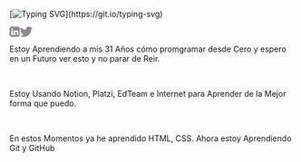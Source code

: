 [![Typing SVG](https://readme-typing-svg.herokuapp.com?size=25&duration=4200&color=146C64&background=FFFFFF00&multiline=true&width=300&height=100&lines=Hola+%F0%9F%91%8B%2C+Soy+Frank+Silva!)](https://git.io/typing-svg)

<a href='https://www.linkedin.com/in/frank-silva-a23139220/' target="_blank"><img align='left' alt="linkedin"
        src="https://raw.githubusercontent.com/7Silvah/7Silvah/0b0f838609269b80bbe18844ad61fa00c1b7d8e0/assets/linkedin.svg"
        height='18px' /></a>
<a href='https://twitter.com/jharahul98/' target="_blank"><img align='left' alt="twitter"
        src="https://raw.githubusercontent.com/7Silvah/7Silvah/0b0f838609269b80bbe18844ad61fa00c1b7d8e0/assets/twitter.svg"
        height='18px' /></a><br>

<p>Estoy Aprendiendo a mis 31 Años cómo promgramar desde Cero y espero en un Futuro ver esto y no parar de Reir. </p>
<br />
<p>Estoy Usando Notion, Platzi, EdTeam e Internet para Aprender de la Mejor forma que puedo. </p>
<br />
<p>En estos Momentos ya he aprendido HTML, CSS. Ahora estoy Aprendiendo Git y GitHub</p>

